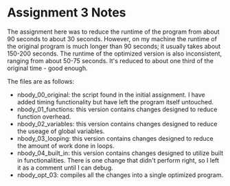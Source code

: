 # Assignment 3 Notes

The assignment here was to reduce the runtime of the program from about 90 seconds to about 30 seconds. However, on my machine the runtime of the original program is much longer than 90 seconds; it usually takes about 150-200 seconds. The runtime of the optimized version is also inconsistent, ranging from about 50-75 seconds. It's reduced to about one third of the original time - good enough.

The files are as follows:
   - nbody_00_original: the script found in the initial assignment. I have added timing functionality but have left the program itself untouched.
   - nbody_01_functions: this version contains changes designed to reduce function overhead.
   - nbody_02_variables: this version contains changes designed to reduce the useage of global variables.
   - nbody_03_looping: this version contains changes designed to reduce the amount of work done in loops.
   - nbody_04_built_in: this version contains changes designed to utilize built in functionalities. There is one change that didn't perform right, so I left it as a comment until I can debug.
   - nbody_opt_03: compiles all the changes into a single optimized program.
